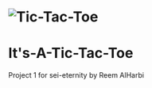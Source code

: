 # ![Tic-Tac-Toe](https://drive.google.com/open?id=1Bg4MYk15CeTCUCK00YWnYAQ7eiXL_tou) 

# It's-A-Tic-Tac-Toe
Project 1 for sei-eternity by Reem AlHarbi
